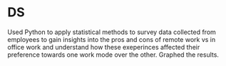 # DS
Used Python to apply statistical methods to survey data collected from employees to gain insights into the pros and cons of remote work vs in office work and understand how these exeperinces affected their preference towards one work mode over the other. Graphed the results. 
